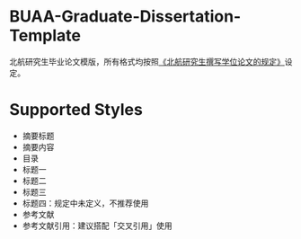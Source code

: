 # BUAA-Graduate-Dissertation-Template

北航研究生毕业论文模版，所有格式均按照[《北航研究生撰写学位论文的规定》](References/北航研究生撰写学位论文的规定.doc)设定。

# Supported Styles

- 摘要标题
- 摘要内容
- 目录
- 标题一
- 标题二
- 标题三
- 标题四：规定中未定义，不推荐使用
- 参考文献
- 参考文献引用：建议搭配「交叉引用」使用
